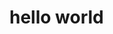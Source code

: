 <html>
<head>
	<title>hello world page</title>
</head>
<body>
	<h1>hello world</h1>
</body>
</html>
